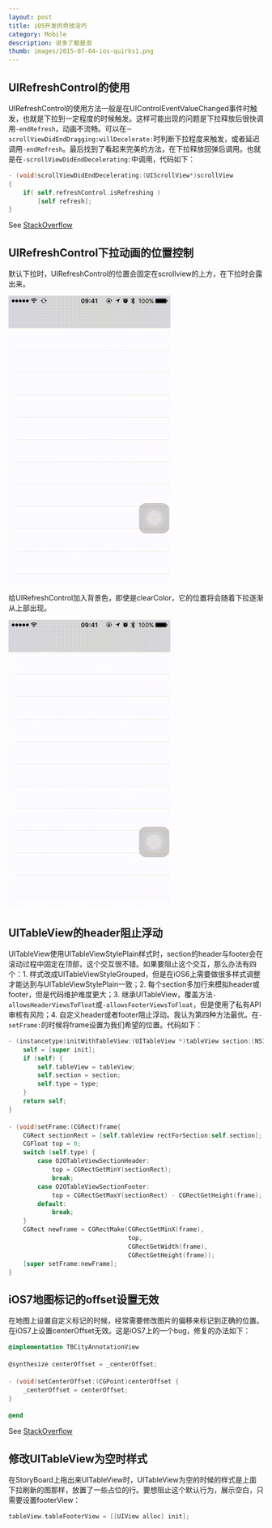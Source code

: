 ```yaml
---
layout: post
title: iOS开发的奇技淫巧
category: Mobile
description: 说多了都是泪
thumb: images/2015-07-04-ios-quirks1.png
---
```


## UIRefreshControl的使用

UIRefreshControl的使用方法一般是在UIControlEventValueChanged事件时触发，也就是下拉到一定程度的时候触发。这样可能出现的问题是下拉释放后很快调用`-endRefresh`，动画不流畅。可以在`－scrollViewDidEndDragging:willDecelerate:`时判断下拉程度来触发，或者延迟调用`-endRefresh`。最后找到了看起来完美的方法，在下拉释放回弹后调用。也就是在`-scrollViewDidEndDecelerating:`中调用，代码如下：

``` objective-c
- (void)scrollViewDidEndDecelerating:(UIScrollView*)scrollView
{    
    if( self.refreshControl.isRefreshing )
        [self refresh];
}
```

See [StackOverflow](http://stackoverflow.com/a/15591984/3284570)

## UIRefreshControl下拉动画的位置控制

默认下拉时，UIRefreshControl的位置会固定在scrollview的上方，在下拉时会露出来。

![iOS Quirks 1](/images/2015-07-04-ios-quirks-1.gif)

给UIRefreshControl加入背景色，即使是clearColor，它的位置将会随着下拉逐渐从上部出现。

![iOS Quirks 2](/images/2015-07-04-ios-quirks-2.gif)

## UITableView的header阻止浮动

UITableView使用UITableViewStylePlain样式时，section的header与footer会在滚动过程中固定在顶部，这个交互很不错。如果要阻止这个交互，那么办法有四个：1. 样式改成UITableViewStyleGrouped，但是在iOS6上需要做很多样式调整才能达到与UITableViewStylePlain一致；2. 每个section多加行来模拟header或footer，但是代码维护难度更大；3. 继承UITableView，覆盖方法`-allowsHeaderViewsToFloat`或`-allowsFooterViewsToFloat`，但是使用了私有API审核有风险；4. 自定义header或者footer阻止浮动。我认为第四种方法最优。在`-setFrame:`的时候将frame设置为我们希望的位置。代码如下：

```objective-c
- (instancetype)initWithTableView:(UITableView *)tableView section:(NSInteger)section type:(O2OTableViewSectionType)type {
    self = [super init];
    if (self) {
        self.tableView = tableView;
        self.section = section;
        self.type = type;
    }
    return self;
}

- (void)setFrame:(CGRect)frame{
    CGRect sectionRect = [self.tableView rectForSection:self.section];
    CGFloat top = 0;
    switch (self.type) {
        case O2OTableViewSectionHeader:
            top = CGRectGetMinY(sectionRect);
            break;
        case O2OTableViewSectionFooter:
            top = CGRectGetMaxY(sectionRect) - CGRectGetHeight(frame);
        default:
            break;
    }
    CGRect newFrame = CGRectMake(CGRectGetMinX(frame),
                                 top,
                                 CGRectGetWidth(frame),
                                 CGRectGetHeight(frame));
    [super setFrame:newFrame];
}

```

## iOS7地图标记的offset设置无效

在地图上设置自定义标记的时候，经常需要修改图片的偏移来标记到正确的位置。在iOS7上设置centerOffset无效。这是iOS7上的一个bug，修复的办法如下：

``` objective-c
@implementation TBCityAnnotationView

@synthesize centerOffset = _centerOffset;

- (void)setCenterOffset:(CGPoint)centerOffset {
    _centerOffset = centerOffset;
}

@end
```

See [StackOverflow](http://stackoverflow.com/a/19794084/3284570)

## 修改UITableView为空时样式

在StoryBoard上拖出来UITableView时，UITableView为空的时候的样式是上面下拉刷新的图那样，放置了一些占位的行。要想阻止这个默认行为，展示空白，只需要设置footerView：

``` objective-c
tableView.tableFooterView = [[UIView alloc] init];
```



